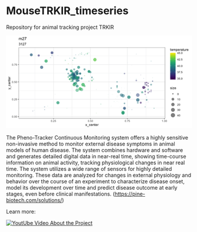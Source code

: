 # MouseTRKIR_timeseries
Repository for animal tracking project TRKIR

![Animal Tracking](https://github.com/eliabrodsky/MouseTRKIR_timeseries/blob/main/2021%20experiments/gganim27.gif?raw=true)

The Pheno-Tracker Continuous Monitoring system offers a highly sensitive non-invasive method to monitor external disease symptoms in animal models of human disease. The system combines hardware and software and generates detailed digital data in near-real time, showing time-course information on animal activity,  tracking physiological changes in near real time. The system utilizes a wide range of sensors for highly detailed monitoring. These data are analyzed for changes in external physiology and behavior over the course of an experiment to characterize disease onset, model its development over time and predict disease outcome at early stages, even before clinical manifestations. (https://pine-biotech.com/solutions/)

Learn more:

[![YoutUbe Video About the Project](https://img.youtube.com/vi/x5087v01OAk/0.jpg)](https://www.youtube.com/watch?v=x5087v01OAk)
